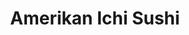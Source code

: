 ---
layout: place
title: Amerikan Ichi Sushi
permalink: /california/placerville/amerikan-ichi-sushi.html
stateAbbr: CA
stateName: California
cityName: Placerville
seo:
  type: restaurant
  links: https://amerikanichi.com/
place_id: ChIJtymUCLxQmoARMoQhwCZFmD8
photos:
  - name: >-
      places/ChIJtymUCLxQmoARMoQhwCZFmD8/photos/AeeoHcL147SduBLyFRCwqNXQbESk-G8x9gH5gUsQHTKLoDSXNtb5GATZ2QgzD-x1cJJa592MyDoXR2LwMk4MNqgYWcQ_ZzPcnFsz3oS51Wq38mDeYQTtRdbEENCUZv-mDH2ppftwuXA683yLQWk2NrS7UDpQLum3NOKzOSaD5POvPVjGUsBHQk0F2PALBi5W51H9F-fpZjJd5JM1ljhBzAZJGiUDtrqt4VcuPH6tJghajymHj2NIJUWQb4Hy7q0IowXvegXD-N7e1QwqzkTTBk6kyOSQaTV3mwac1Ue7ntPGLwixqCCC2W8VYFJ740Cao65xgL7tLep4QFzwvQjEceTnezRbmBvlBSbB4KqQd9WOl3Jg1zj02wp4MTacmb_whhMOgTd3Vk_PaQR0svTfV6bKRsyJicalHLaojix0JjjGDQb7KvnL
    widthPx: 4032
    heightPx: 3024
    authorAttributions:
      - displayName: Tom Roberson
        uri: https://maps.google.com/maps/contrib/103007067087319518763
        photoUri: >-
          https://lh3.googleusercontent.com/a-/ALV-UjWF9VP2GaIT-bX2THOQ6fyilBa2_v2QzXu0j5_bR9OL-750AMZV=s100-p-k-no-mo
    flagContentUri: >-
      https://www.google.com/local/imagery/report/?cb_client=maps_api_places.places_api&image_key=!1e10!2sCIHM0ogKEICAgID-na2dsAE&hl=en-US
    googleMapsUri: >-
      https://www.google.com/maps/place//data=!3m4!1e2!3m2!1sCIHM0ogKEICAgID-na2dsAE!2e10!4m2!3m1!1s0x809a50bc089429b7:0x3f984526c0218432
  - name: >-
      places/ChIJtymUCLxQmoARMoQhwCZFmD8/photos/AeeoHcJuxL-Ao3YCs6wyIrGf6BvoNwqVaf6khKqIsek0VFybeT1YYfTJwwMLIBp-XKKLC83uUWu2uZHQF-mqMZ5K1Vav6Ovs3sghBwlmRZdkxm5U5wDumVcK1Qa43mepaBZQFE5-cHsGYE6Zo3CI-fwMeVNhPuLupRkTRD-pZ-rFOBUaUCwzj_6rFYtPzBzCMcB24wRPKjYYi8IWjIjxUmQRFP1Nf6tdWGASojKdDgz7e4lQHPKp4cunrEJqHpm5Qr1ceQfs3VwoeG_0gQPdLF-iMzaHpkT9ml2FoyWzBaQuIRvCdQ
    widthPx: 1440
    heightPx: 809
    authorAttributions:
      - displayName: Amerikan Ichi Sushi
        uri: https://maps.google.com/maps/contrib/106265563113475331676
        photoUri: >-
          https://lh3.googleusercontent.com/a-/ALV-UjXR5nczCS2h2mL9cYLPmtMmj2e9KOAwS_clza4MF0m6wZNTW3PC=s100-p-k-no-mo
    flagContentUri: >-
      https://www.google.com/local/imagery/report/?cb_client=maps_api_places.places_api&image_key=!1e10!2sAF1QipO8Brbel7x-wftC78MMiWViPTCfVlroSaZ9DtWJ&hl=en-US
    googleMapsUri: >-
      https://www.google.com/maps/place//data=!3m4!1e2!3m2!1sAF1QipO8Brbel7x-wftC78MMiWViPTCfVlroSaZ9DtWJ!2e10!4m2!3m1!1s0x809a50bc089429b7:0x3f984526c0218432
  - name: >-
      places/ChIJtymUCLxQmoARMoQhwCZFmD8/photos/AeeoHcI08vxd1w74KO1XfRitZpA9titN_2o9tPJPC3VggLebEP3IMur2LjKEakdPicl9uPYaQqHykeT4kQUWHGJnGjQNtx5sNnBP0JkAPgWI6lH8BLyVppS3SoI86ITVu-2lRU_OafoCcgsat1TP9MVHOQZPl82KdyY2TaX2OOD6KF-s4Ke7SrK0EMsStXJaXODFJxehBZKM-X3PCKN8ya9HWiKOKO8GRbeBzCMJzGNAqJnyCb0twMW-b7nxI9bx415D_CmH3IwlVlL_xGt8CJbHjQbldgx40IDWZ4GE718vWETBcQRG1fIJjCBbIF8uG3JlS0J7OrAEKkow_98an_hTbWYsEdd7mmEEu-KAHoHpG5E29QGKedyv8DVYc9vqsgiCpooEfnrXz2uUNsLRB9AomPKR7MJ4q-ykj2PdoMku5j9Ezws8
    widthPx: 3024
    heightPx: 4032
    authorAttributions:
      - displayName: Parker McKee
        uri: https://maps.google.com/maps/contrib/117440977119262764381
        photoUri: >-
          https://lh3.googleusercontent.com/a/ACg8ocLzr2xr730TXiDyWJBSlt8rnmcCZvWFuczlsPDfz1DLVagf_K4=s100-p-k-no-mo
    flagContentUri: >-
      https://www.google.com/local/imagery/report/?cb_client=maps_api_places.places_api&image_key=!1e10!2sCIHM0ogKEICAgIDT8sqyhgE&hl=en-US
    googleMapsUri: >-
      https://www.google.com/maps/place//data=!3m4!1e2!3m2!1sCIHM0ogKEICAgIDT8sqyhgE!2e10!4m2!3m1!1s0x809a50bc089429b7:0x3f984526c0218432
  - name: >-
      places/ChIJtymUCLxQmoARMoQhwCZFmD8/photos/AeeoHcKmaFWXJ_Sruw1DDUid5hhTnv5KoM35o-wl2f6sMk37w3sojSGqR6NP3J363ZkrlEajDFM3waIUSt1g9J_S249h77SV630CCPhcHeqKSnK-HRXzAXL8CMYBhS6KWGR9273UcZ89pv0Yt00qkmHy3EK5opszeRJ6ak3MWjfR3lnFGigiccA2_Gwe2OoaZqnfuwBzCfNoUv_nXu4ktKA5fmP3IJGmRK2ozAoUxcnuAon4LAUaceCJRmLq1Zb22xZdgKTEVYywJN8AzIjASdfenssPEi11Mz90vSLo4XmLUktk0A
    widthPx: 3024
    heightPx: 3024
    authorAttributions:
      - displayName: Amerikan Ichi Sushi
        uri: https://maps.google.com/maps/contrib/106265563113475331676
        photoUri: >-
          https://lh3.googleusercontent.com/a-/ALV-UjXR5nczCS2h2mL9cYLPmtMmj2e9KOAwS_clza4MF0m6wZNTW3PC=s100-p-k-no-mo
    flagContentUri: >-
      https://www.google.com/local/imagery/report/?cb_client=maps_api_places.places_api&image_key=!1e10!2sAF1QipN1oxbFGD1zFIMKdLanEbe1Xf2nh2yh7m4KRnIW&hl=en-US
    googleMapsUri: >-
      https://www.google.com/maps/place//data=!3m4!1e2!3m2!1sAF1QipN1oxbFGD1zFIMKdLanEbe1Xf2nh2yh7m4KRnIW!2e10!4m2!3m1!1s0x809a50bc089429b7:0x3f984526c0218432
  - name: >-
      places/ChIJtymUCLxQmoARMoQhwCZFmD8/photos/AeeoHcLspIvureKYomTLVcKyPO3ZAT9Nct5RTh3GKB6vKQ4lwg0U204pIl7vSCYiJ1B4hqStzeoweggxQMHqcTzUbT0abmxNDtALAumV7_ufGIlX4tAdtKasvyzbeX5IkxwXMwSNpLevVBFQXvCnFFGwsVLt4HCuvzU5jcZVNJfXODy6VCUXQCkOelLXa-X3AcOkHh9YK16NfpG4StYraB9XZKDghH2cbeLDZIfi4Pamd-5nB1s5wZewOfWycQC3pjj6Ik_0FSDQMX4e1WaydW2032tBMs3F7LeEi2qQfoduzsvM2XEcBHl2WdHGng-2Ij3hEVdc9J5NUUmnqU7TwxNIO6uIPUnThK_3OORARb9gJfwROrKTfbvKWivxVoKsmlxqsAApghEybXft9IA1_3Y9z-rq_9-LcQx2QFn3FShrQqA1maLp
    widthPx: 4032
    heightPx: 2268
    authorAttributions:
      - displayName: Tristan Irvine (TKiMedia)
        uri: https://maps.google.com/maps/contrib/111131724422327987300
        photoUri: >-
          https://lh3.googleusercontent.com/a-/ALV-UjV_ONTrYEUbUkTlbUGjXPWU905xCP83CEbxyq4r0SmQ3IASjZ3K=s100-p-k-no-mo
    flagContentUri: >-
      https://www.google.com/local/imagery/report/?cb_client=maps_api_places.places_api&image_key=!1e10!2sCIHM0ogKEICAgIDyxY_r4wE&hl=en-US
    googleMapsUri: >-
      https://www.google.com/maps/place//data=!3m4!1e2!3m2!1sCIHM0ogKEICAgIDyxY_r4wE!2e10!4m2!3m1!1s0x809a50bc089429b7:0x3f984526c0218432
  - name: >-
      places/ChIJtymUCLxQmoARMoQhwCZFmD8/photos/AeeoHcIYAOfhxQPXxja3_hRKgVkAxvpoOG9dyOsGsUmCVW3k6UYU37kMwDbxZ7aynvlobugywBuDOgla1wf8VjSP_-JpCM2YQ0hJlOed8WkJaQHr315bRKFyjPZTUgciW0U54tE9HkTEEfYgfFI3Ac2DnrohuGKWU-5ggYhDa2cSvbYshy_nCwxrjzPlji8mRkhLi9Wj7U8AXfrLlUUO3eWzJEV4M-U89L-qq3zZVYihMLpxlqEfxukY-t_QJGcpeOlyZXc_ZNUtmURoNMu2KsRVM8fcsUE6HyKGfmyw3WledGpmS0h4m-GYb6nGvMcbN26j7wwMUoRvSJBSd0GJWYp0bDrNQYRWG1gs7W3NSwmfZ8dhvBnx-dFThVOShPmfC4DpkvjONXfsepgLX0ThWoSYomNeILrnX25XMmXz2-4aRiMNYQ
    widthPx: 4032
    heightPx: 3024
    authorAttributions:
      - displayName: Tom Roberson
        uri: https://maps.google.com/maps/contrib/103007067087319518763
        photoUri: >-
          https://lh3.googleusercontent.com/a-/ALV-UjWF9VP2GaIT-bX2THOQ6fyilBa2_v2QzXu0j5_bR9OL-750AMZV=s100-p-k-no-mo
    flagContentUri: >-
      https://www.google.com/local/imagery/report/?cb_client=maps_api_places.places_api&image_key=!1e10!2sCIHM0ogKEICAgID-na3xSw&hl=en-US
    googleMapsUri: >-
      https://www.google.com/maps/place//data=!3m4!1e2!3m2!1sCIHM0ogKEICAgID-na3xSw!2e10!4m2!3m1!1s0x809a50bc089429b7:0x3f984526c0218432
  - name: >-
      places/ChIJtymUCLxQmoARMoQhwCZFmD8/photos/AeeoHcJRLTqaArYMeEMuxHEI6cazNd9pZ8v-KDmUK-DSN99qk7TXRD_U4FkH5mN2SLe3CJsIlEjwcBh9UotMHcUgjb2EsbsYiJ03TwkC8if-UKsinA1twqbNuoazzL7kRkOllgCU3FbvS2qC0DWu9lBJLvsXI0eJxOqqlUZ6MFVZZid6GiTmHEZBgoP6PRKfWCxZWptKE47SdMkb0En2Ritq-PHQtpHJthLgj5Ur5Du4VxtQ_PKOoORGO7fLWIcSJN_U2XYEwuMg3gMT-mLOrvqv2v5R8E7OjlZrdix7_vTL0kf8srHbDLKiZq3nSc8SU1VhSq65t-cysDM7QXUyPoxXmRQvh_27eMvKPvo0sXapwJ9hh7SBGvhYreoJ5eFsPyajgNzwBD0AUlhjZRtTQ2enNke_qqHtrZEUTsEY4PbPPcWyaiNt
    widthPx: 4032
    heightPx: 3024
    authorAttributions:
      - displayName: Alicia Allen
        uri: https://maps.google.com/maps/contrib/113898709217407146851
        photoUri: >-
          https://lh3.googleusercontent.com/a/ACg8ocKPwnnTGTukabqKDTeGZR8mNTTWmobUVjzE1-WOeE7kEhIMvQ=s100-p-k-no-mo
    flagContentUri: >-
      https://www.google.com/local/imagery/report/?cb_client=maps_api_places.places_api&image_key=!1e10!2sCIHM0ogKEICAgICU0O2YnAE&hl=en-US
    googleMapsUri: >-
      https://www.google.com/maps/place//data=!3m4!1e2!3m2!1sCIHM0ogKEICAgICU0O2YnAE!2e10!4m2!3m1!1s0x809a50bc089429b7:0x3f984526c0218432
  - name: >-
      places/ChIJtymUCLxQmoARMoQhwCZFmD8/photos/AeeoHcJM1Si-NXLZUian8OqhXzMkr6GwsKIe6VyIXTF0C80ul8W7u-iYXdCjgEX5OMJ0EdY2q_V8bftEjxtgLR2dvXmcbkVKOIog1hvbmR487z8FW-JxLAUqeG2aIAIeVf538sVli38XPI3t6e62WoTfNRWPPqnwc0qXhmOFmFzW0AO2y7JD9GZeTl8NB2IIcQfpTK9XSm6mXVQQSKQaPzDaaRKsxmlMpSAOeoAxa_CyZqeCp4EotMT4iUbLshReAyPALtDtoYCmyzDWve20e1C9gTnnlxWdw5YxjlG6aDq9JhCnnTKMLJf7UtYjmG6pMA34EVA-ep4VSU66x-TO0fnCxRxGkHGmu11Ywt296-ODvt_aCTBfmHtL4qprLcBqJxUI4P_346Ykj1jllye2x_sXLjtCZ0tbLMo-X15D9A
    widthPx: 3024
    heightPx: 4032
    authorAttributions:
      - displayName: Sonia Lacayo
        uri: https://maps.google.com/maps/contrib/116884957252824216760
        photoUri: >-
          https://lh3.googleusercontent.com/a/ACg8ocL-gPeX8C0b6aDgE73Vl_XO6SYIlu6-sklC309kfvKo3s1pzA=s100-p-k-no-mo
    flagContentUri: >-
      https://www.google.com/local/imagery/report/?cb_client=maps_api_places.places_api&image_key=!1e10!2sCIHM0ogKEICAgICz0-Ye&hl=en-US
    googleMapsUri: >-
      https://www.google.com/maps/place//data=!3m4!1e2!3m2!1sCIHM0ogKEICAgICz0-Ye!2e10!4m2!3m1!1s0x809a50bc089429b7:0x3f984526c0218432
  - name: >-
      places/ChIJtymUCLxQmoARMoQhwCZFmD8/photos/AeeoHcJCN4RGF6HxORzcLYKMUdFbSMVVQLhbshtaagtQ-QGot5V3tUxCithRnan6Dwh6ByR3hBJiwBk8u_3tzkbLvW9YgJHt_NmFwJC0vo1yoDvKYufGse8wKDiWT8WZ98NH-1xvdILXmxh4zMVJh7tby5i1Fy_sNKc6RYfHz2RPXkrXQN0ZZk-0LPrnkCUK0QtnuIFdCMKISetq1mTzpbpaI4Prk0kZiLisWvj-SRzvioFKPY2k_aSSHQxlxuJhzcbxR9XWjFvGZ9SwoaZmAUjeHyc5o6K_rlSDttsyK_nYyXZTIdChS6sYhas7LNiX2zskCGxJJYGzFVnKkktPhRohQmmzXVkQceem_AchQ_NplMFsspurOLglKwmzuN1thAMZSyvPV7wfEj6CEb3Dlpr0OnRQKUr3chsrrJ-rgI02fQyt4a8S
    widthPx: 3984
    heightPx: 2988
    authorAttributions:
      - displayName: Arnelyn Malabja
        uri: https://maps.google.com/maps/contrib/115690521655714963488
        photoUri: >-
          https://lh3.googleusercontent.com/a/ACg8ocKbUhxqAKglPdybs2xLlsmZ1z2ug_zg9BHU67yFU3yvbSFeCg=s100-p-k-no-mo
    flagContentUri: >-
      https://www.google.com/local/imagery/report/?cb_client=maps_api_places.places_api&image_key=!1e10!2sCIHM0ogKEICAgIDEh_TM-QE&hl=en-US
    googleMapsUri: >-
      https://www.google.com/maps/place//data=!3m4!1e2!3m2!1sCIHM0ogKEICAgIDEh_TM-QE!2e10!4m2!3m1!1s0x809a50bc089429b7:0x3f984526c0218432
  - name: >-
      places/ChIJtymUCLxQmoARMoQhwCZFmD8/photos/AeeoHcL34pRsccGZGq4vZ_cWySCzNyXKo6udxzRpacnB6b3LtWfxJc6t-jRWR7FRMtw-uywnFrQSxrIzYN8trACzVhPPqBRoz5PzB-jJpsmSchS_7csAMHINwVA8q4Za4u6rx6-P9fjNn2nh_JlVZBB_IzEISWiyTTif0mNXl94zzU4Jr0uyfKEhLtZU_OLVtc1exJuD2O1z09MjKDkGyl0xY_vko9rU1C4Ci_DWO_YlceG8gssCS2Y8qCC17fP6ecKAPMzxZOk0o6f568Hz06nq2akfAIBjHl-1kMrtFRDi04SMyOJPBauP99eaxTRD3kDqsFUeerQOvI2v5e1yk_jGwMJ3FngQ0aUd3wq5d26ZkreiUqtHE_2le1MQXNcZ1KNM5Pbq87WurUansWNl6pRI0qPrLFziko28zBTwOmS0b5xTwA
    widthPx: 2469
    heightPx: 2874
    authorAttributions:
      - displayName: Lawrence Boesch
        uri: https://maps.google.com/maps/contrib/114070932984638598881
        photoUri: >-
          https://lh3.googleusercontent.com/a-/ALV-UjUDyh5pM4J6FMj8DO25mxPBPDTn-EwPN-Yl7GhvQJ5UiDSVJZlj=s100-p-k-no-mo
    flagContentUri: >-
      https://www.google.com/local/imagery/report/?cb_client=maps_api_places.places_api&image_key=!1e10!2sCIHM0ogKEICAgIC7t4mbEA&hl=en-US
    googleMapsUri: >-
      https://www.google.com/maps/place//data=!3m4!1e2!3m2!1sCIHM0ogKEICAgIC7t4mbEA!2e10!4m2!3m1!1s0x809a50bc089429b7:0x3f984526c0218432
address: 1234 Broadway unit A, Placerville, CA 95667, USA
street: 1234 Broadway unit A
city: Placerville
state: CA
zip: '95667'
country: USA
neighborhood: null
latitude: '38.730475'
longitude: '-120.786390'
accessibility_options:
  wheelchairAccessibleParking: true
  wheelchairAccessibleEntrance: true
  wheelchairAccessibleRestroom: true
  wheelchairAccessibleSeating: true
business_status: OPERATIONAL
name: Amerikan Ichi Sushi
google_maps_links:
  directionsUri: >-
    https://www.google.com/maps/dir//''/data=!4m7!4m6!1m1!4e2!1m2!1m1!1s0x809a50bc089429b7:0x3f984526c0218432!3e0
  placeUri: https://maps.google.com/?cid=4582488653583975474
  writeAReviewUri: >-
    https://www.google.com/maps/place//data=!4m3!3m2!1s0x809a50bc089429b7:0x3f984526c0218432!12e1
  reviewsUri: >-
    https://www.google.com/maps/place//data=!4m4!3m3!1s0x809a50bc089429b7:0x3f984526c0218432!9m1!1b1
  photosUri: >-
    https://www.google.com/maps/place//data=!4m3!3m2!1s0x809a50bc089429b7:0x3f984526c0218432!10e5
primary_type: Sushi Restaurant
opening_hours:
  openNow: true
  periods:
    - open:
        day: 2
        hour: 12
        minute: 0
      close:
        day: 2
        hour: 20
        minute: 0
    - open:
        day: 3
        hour: 12
        minute: 0
      close:
        day: 3
        hour: 20
        minute: 0
    - open:
        day: 4
        hour: 12
        minute: 0
      close:
        day: 4
        hour: 20
        minute: 0
    - open:
        day: 5
        hour: 12
        minute: 0
      close:
        day: 5
        hour: 20
        minute: 0
    - open:
        day: 6
        hour: 12
        minute: 0
      close:
        day: 6
        hour: 20
        minute: 0
  weekdayDescriptions:
    - 'Monday: Closed'
    - 'Tuesday: 12:00 – 8:00 PM'
    - 'Wednesday: 12:00 – 8:00 PM'
    - 'Thursday: 12:00 – 8:00 PM'
    - 'Friday: 12:00 – 8:00 PM'
    - 'Saturday: 12:00 – 8:00 PM'
    - 'Sunday: Closed'
  nextCloseTime: '2025-05-04T03:00:00Z'
secondary_opening_hours:
  regular:
    weekdayDescriptions: null
    type: null
  current:
    weekdayDescriptions: null
    type: null
phone: (530) 409-0419
price_level: PRICE_LEVEL_MODERATE
price_range: $20 &ndash; $30
rating: '4.3'
rating_count: 658
website: https://amerikanichi.com/
description: >-
  Discover Amerikan Ichi Sushi in Placerville, CA$$$Amerikan Ichi Sushi in
  Placerville, CA, is a trendy fusion spot that brings together fresh Japanese
  flavors and modern comforts, making it a go-to for those exploring sushi
  restaurants nearby. Located in a relaxed setting with outdoor seating, it
  offers an all-you-can-eat menu featuring high-quality ingredients and quick,
  satisfying bites that blend traditional sushi with innovative twists. The
  restaurant prioritizes accessibility, ensuring a welcoming environment for all
  diners, while its moderate pricing adds to the appeal for everyday meals.
  Whether you're in the mood for classic rolls or something more adventurous,
  this hidden gem in the area delivers a delightful dining experience that
  stands out among local Japanese places.
generative_summary: >-
  Discover Amerikan Ichi Sushi in Placerville, CA$$$Amerikan Ichi Sushi in
  Placerville, CA, is a trendy fusion spot that brings together fresh Japanese
  flavors and modern comforts, making it a go-to for those exploring sushi
  restaurants nearby. Located in a relaxed setting with outdoor seating, it
  offers an all-you-can-eat menu featuring high-quality ingredients and quick,
  satisfying bites that blend traditional sushi with innovative twists. The
  restaurant prioritizes accessibility, ensuring a welcoming environment for all
  diners, while its moderate pricing adds to the appeal for everyday meals.
  Whether you're in the mood for classic rolls or something more adventurous,
  this hidden gem in the area delivers a delightful dining experience that
  stands out among local Japanese places.
generative_disclosure: Summarized by AI using the Grok-3-Mini model.
reviews:
  - name: >-
      places/ChIJtymUCLxQmoARMoQhwCZFmD8/reviews/ChZDSUhNMG9nS0VJQ0FnSURUOHNxeWVnEAE
    relativePublishTimeDescription: 11 months ago
    rating: 5
    text:
      text: >-
        I had an excellent dining experience at Amerikan Ichi in Placerville,
        CA. This clean and cozy spot serves amazing food with high-quality sushi
        and fresh ingredients. The customer service was outstanding, making the
        entire experience even better. Highly recommend for anyone looking for a
        top-notch sushi place!… oh, and the Lobster roll, everyone needs to try
        at least once, so good!
      languageCode: en
    originalText:
      text: >-
        I had an excellent dining experience at Amerikan Ichi in Placerville,
        CA. This clean and cozy spot serves amazing food with high-quality sushi
        and fresh ingredients. The customer service was outstanding, making the
        entire experience even better. Highly recommend for anyone looking for a
        top-notch sushi place!… oh, and the Lobster roll, everyone needs to try
        at least once, so good!
      languageCode: en
    authorAttribution:
      displayName: Parker McKee
      uri: https://www.google.com/maps/contrib/117440977119262764381/reviews
      photoUri: >-
        https://lh3.googleusercontent.com/a/ACg8ocLzr2xr730TXiDyWJBSlt8rnmcCZvWFuczlsPDfz1DLVagf_K4=s128-c0x00000000-cc-rp-mo-ba4
    publishTime: '2024-05-23T19:16:31.589371Z'
    flagContentUri: >-
      https://www.google.com/local/review/rap/report?postId=ChZDSUhNMG9nS0VJQ0FnSURUOHNxeWVnEAE&d=17924085&t=1
    googleMapsUri: >-
      https://www.google.com/maps/reviews/data=!4m6!14m5!1m4!2m3!1sChZDSUhNMG9nS0VJQ0FnSURUOHNxeWVnEAE!2m1!1s0x809a50bc089429b7:0x3f984526c0218432
  - name: >-
      places/ChIJtymUCLxQmoARMoQhwCZFmD8/reviews/ChdDSUhNMG9nS0VJQ0FnTUR3aFoyTGpBRRAB
    relativePublishTimeDescription: a month ago
    rating: 2
    text:
      text: >-
        I used to proudly bring people in for family dinners or dates here but
        something has majorly changed. Lately I've had several lackluster
        experiences and I don't think I'll go back. This most recent time we
        came in between lunch and dinner and there really wasn't a lot going on,
        so while we anticipated waiting a little bit (we were not in a hurry,
        and notable that they literally have signs posted saying you'll wait 30
        minutes for sushi...) we were watching the sushi guy talk with friends
        instead of making sushi. Picture it dwindling down to one other party in
        the whole place and we can literally see that they're not making any
        sushi. When it finally did come out, the salmon nigiri was NOT fresh
        tasting - yikes. While our waitress offered to correct the part of the
        order that they had misread/not made correctly, which was appreciated,
        at that point we didn't want to wait longer (who knows how long) for the
        quality of fish. So, while the waitress was very nice and apologetic for
        both the wait and the error, there's not much that can salvage the rest
        of the experience. I can understand being patient but not when the sushi
        staff is just, not working, for an extended period of time? I feel like
        the quality issue is new, however - prior, service fluctuated,
        especially when it was busy, but quality was not questionable. I
        understand there are off days but it's been 3 not great experiences in a
        row and the not-fresh salmon sealed the deal unfortunately.
      languageCode: en
    originalText:
      text: >-
        I used to proudly bring people in for family dinners or dates here but
        something has majorly changed. Lately I've had several lackluster
        experiences and I don't think I'll go back. This most recent time we
        came in between lunch and dinner and there really wasn't a lot going on,
        so while we anticipated waiting a little bit (we were not in a hurry,
        and notable that they literally have signs posted saying you'll wait 30
        minutes for sushi...) we were watching the sushi guy talk with friends
        instead of making sushi. Picture it dwindling down to one other party in
        the whole place and we can literally see that they're not making any
        sushi. When it finally did come out, the salmon nigiri was NOT fresh
        tasting - yikes. While our waitress offered to correct the part of the
        order that they had misread/not made correctly, which was appreciated,
        at that point we didn't want to wait longer (who knows how long) for the
        quality of fish. So, while the waitress was very nice and apologetic for
        both the wait and the error, there's not much that can salvage the rest
        of the experience. I can understand being patient but not when the sushi
        staff is just, not working, for an extended period of time? I feel like
        the quality issue is new, however - prior, service fluctuated,
        especially when it was busy, but quality was not questionable. I
        understand there are off days but it's been 3 not great experiences in a
        row and the not-fresh salmon sealed the deal unfortunately.
      languageCode: en
    authorAttribution:
      displayName: Lindsey
      uri: https://www.google.com/maps/contrib/107614107210958323343/reviews
      photoUri: >-
        https://lh3.googleusercontent.com/a-/ALV-UjVO1UvN9u9jQoO6U9qoZJ45AZU4o3IgKXQqCUH4P_XQQjtvJWrb=s128-c0x00000000-cc-rp-mo-ba6
    publishTime: '2025-03-27T03:02:32.320715Z'
    flagContentUri: >-
      https://www.google.com/local/review/rap/report?postId=ChdDSUhNMG9nS0VJQ0FnTUR3aFoyTGpBRRAB&d=17924085&t=1
    googleMapsUri: >-
      https://www.google.com/maps/reviews/data=!4m6!14m5!1m4!2m3!1sChdDSUhNMG9nS0VJQ0FnTUR3aFoyTGpBRRAB!2m1!1s0x809a50bc089429b7:0x3f984526c0218432
  - name: >-
      places/ChIJtymUCLxQmoARMoQhwCZFmD8/reviews/ChdDSUhNMG9nS0VJQ0FnTURvOFpxNG1nRRAB
    relativePublishTimeDescription: a week ago
    rating: 5
    text:
      text: >-
        The food is the BEST I’ve ever had. I highly recommend the Sakura roll
        for anyone looking for a nonspicy heated roll. The only bad thing is
        sometimes the food comes in a half hour but it is definitely worth it
      languageCode: en
    originalText:
      text: >-
        The food is the BEST I’ve ever had. I highly recommend the Sakura roll
        for anyone looking for a nonspicy heated roll. The only bad thing is
        sometimes the food comes in a half hour but it is definitely worth it
      languageCode: en
    authorAttribution:
      displayName: My Roku TV
      uri: https://www.google.com/maps/contrib/100960472070755978142/reviews
      photoUri: >-
        https://lh3.googleusercontent.com/a/ACg8ocIDNpu81CGG9ITBIYNDlnSPtPD_JNPdKK2FeN5Tj7XN0vPUFA=s128-c0x00000000-cc-rp-mo
    publishTime: '2025-04-26T03:16:20.873994Z'
    flagContentUri: >-
      https://www.google.com/local/review/rap/report?postId=ChdDSUhNMG9nS0VJQ0FnTURvOFpxNG1nRRAB&d=17924085&t=1
    googleMapsUri: >-
      https://www.google.com/maps/reviews/data=!4m6!14m5!1m4!2m3!1sChdDSUhNMG9nS0VJQ0FnTURvOFpxNG1nRRAB!2m1!1s0x809a50bc089429b7:0x3f984526c0218432
  - name: >-
      places/ChIJtymUCLxQmoARMoQhwCZFmD8/reviews/ChdDSUhNMG9nS0VJQ0FnTURBMjYtWHZnRRAB
    relativePublishTimeDescription: 2 months ago
    rating: 2
    text:
      text: >-
        Normally the service is really good! Tonight they were playing the music
        way tooo loud and they were literally dancing instead of paying
        attention to customer and did not refill any drinks and I had to ask
        them to finally bring the check. You can have fun at work but you still
        have to pay attention to your customers. Hopefully next time will be
        better!
      languageCode: en
    originalText:
      text: >-
        Normally the service is really good! Tonight they were playing the music
        way tooo loud and they were literally dancing instead of paying
        attention to customer and did not refill any drinks and I had to ask
        them to finally bring the check. You can have fun at work but you still
        have to pay attention to your customers. Hopefully next time will be
        better!
      languageCode: en
    authorAttribution:
      displayName: Pamela Harris
      uri: https://www.google.com/maps/contrib/105994471535822704756/reviews
      photoUri: >-
        https://lh3.googleusercontent.com/a/ACg8ocItuIM2LrvXBY21pjneQHZWi7IrOPlGlYTPIWs1_yTnLueyzQ=s128-c0x00000000-cc-rp-mo
    publishTime: '2025-02-12T04:22:52.161785Z'
    flagContentUri: >-
      https://www.google.com/local/review/rap/report?postId=ChdDSUhNMG9nS0VJQ0FnTURBMjYtWHZnRRAB&d=17924085&t=1
    googleMapsUri: >-
      https://www.google.com/maps/reviews/data=!4m6!14m5!1m4!2m3!1sChdDSUhNMG9nS0VJQ0FnTURBMjYtWHZnRRAB!2m1!1s0x809a50bc089429b7:0x3f984526c0218432
  - name: >-
      places/ChIJtymUCLxQmoARMoQhwCZFmD8/reviews/ChZDSUhNMG9nS0VJQ0FnSUN6MC1idVB3EAE
    relativePublishTimeDescription: 11 months ago
    rating: 1
    text:
      text: >-
        Worse experience ever! I used to love this place. Food was thrown
        together, took 40 minutes. Asked the male member of staff for soy sauce,
        he decided to ogle a female in front of her boyfriend instead. Even when
        I walked passed him to get what I needed from another area and said,
        dreadful service he didn’t flinch! Not bothering with place again. Such
        a shame, it used to be good.
      languageCode: en
    originalText:
      text: >-
        Worse experience ever! I used to love this place. Food was thrown
        together, took 40 minutes. Asked the male member of staff for soy sauce,
        he decided to ogle a female in front of her boyfriend instead. Even when
        I walked passed him to get what I needed from another area and said,
        dreadful service he didn’t flinch! Not bothering with place again. Such
        a shame, it used to be good.
      languageCode: en
    authorAttribution:
      displayName: Sonia Lacayo
      uri: https://www.google.com/maps/contrib/116884957252824216760/reviews
      photoUri: >-
        https://lh3.googleusercontent.com/a/ACg8ocL-gPeX8C0b6aDgE73Vl_XO6SYIlu6-sklC309kfvKo3s1pzA=s128-c0x00000000-cc-rp-mo
    publishTime: '2024-06-04T20:32:31.478689Z'
    flagContentUri: >-
      https://www.google.com/local/review/rap/report?postId=ChZDSUhNMG9nS0VJQ0FnSUN6MC1idVB3EAE&d=17924085&t=1
    googleMapsUri: >-
      https://www.google.com/maps/reviews/data=!4m6!14m5!1m4!2m3!1sChZDSUhNMG9nS0VJQ0FnSUN6MC1idVB3EAE!2m1!1s0x809a50bc089429b7:0x3f984526c0218432
review_summary: >-
  What Customers Are Saying About This Sushi Favorite$$$Folks who visit this
  sushi spot often rave about the delicious, fresh flavors and affordable
  options that make every bite feel like a treat. While some mention occasional
  waits that can extend during busy times, many agree the quality of the food
  more than makes up for it, turning meals into memorable occasions. The
  friendly atmosphere and standout dishes, like creative heated rolls, keep it a
  top pick for groups or solo diners seeking reliable sushi experiences.
  Overall, it's praised as a solid choice for anyone hunting for the best sushi
  nearby, with the positives around taste and service shining through despite a
  few inconsistencies.
review_disclosure: Summarized by AI using the Grok-3-Mini model.
parking_options:
  freeParkingLot: true
  freeStreetParking: true
  valetParking: false
payment_options:
  acceptsDebitCards: true
  acceptsCashOnly: false
  acceptsNfc: true
allow_dogs: null
curbside_pickup: true
delivery: null
dine_in: true
good_for_children: true
good_for_groups: true
good_for_sports: false
live_music: null
menu_for_children: true
outdoor_seating: true
reservable: true
restroom: true
serves_beer: true
serves_breakfast: false
serves_brunch: false
serves_cocktails: null
serves_coffee: null
serves_dinner: true
serves_dessert: true
serves_lunch: true
serves_vegetarian_food: true
serves_wine: true
takeout: true
update_category: atmosphere
places_description: >-
  Japanese restaurant offering sushi & sashimi in relaxed surrounds with outdoor
  seating.

---